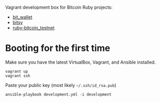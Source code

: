 Vagrant development box for Bitcoin Ruby projects:

- [bit_wallet](https://github.com/ramontayag/bitcoin_wallet)
- [bitsy](https://github.com/ramontayag/bitsy)
- [ruby-bitcoin_testnet](https://github.com/ramontayag/ruby-bitcoin_testnet)

# Booting for the first time

Make sure you have the latest VirtualBox, Vagrant, and Ansible installed.

    vagrant up
    vagrant ssh

Paste your public key (most likely `~/.ssh/id_rsa.pub`)

    ansible-playbook development.yml -i development

